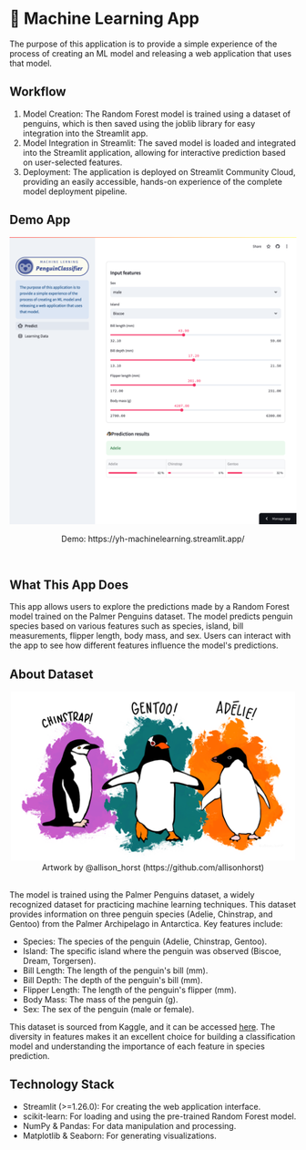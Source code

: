 # 🤖 Machine Learning App

The purpose of this application is to provide a simple experience of the process of creating an ML model and releasing a web application that uses that model.

## Workflow
1. Model Creation: The Random Forest model is trained using a dataset of penguins, which is then saved using the joblib library for easy integration into the Streamlit app.
2. Model Integration in Streamlit: The saved model is loaded and integrated into the Streamlit application, allowing for interactive prediction based on user-selected features.
3. Deployment: The application is deployed on Streamlit Community Cloud, providing an easily accessible, hands-on experience of the complete model deployment pipeline.

## Demo App
<div align="center">
   <img src="./images/screenshot.png" style="width: 600px">
   <p>Demo: https://yh-machinelearning.streamlit.app/</p>
</div>
<br>

## What This App Does
This app allows users to explore the predictions made by a Random Forest model trained on the Palmer Penguins dataset. The model predicts penguin species based on various features such as species, island, bill measurements, flipper length, body mass, and sex. Users can interact with the app to see how different features influence the model's predictions.

## About Dataset
<div align="center">
<img src="./images/lter_penguins.png" style="width: 500px">
<div>Artwork by @allison_horst (https://github.com/allisonhorst)</div>
</div>
<br>

The model is trained using the Palmer Penguins dataset, a widely recognized dataset for practicing machine learning techniques. This dataset provides information on three penguin species (Adelie, Chinstrap, and Gentoo) from the Palmer Archipelago in Antarctica. Key features include:

* Species: The species of the penguin (Adelie, Chinstrap, Gentoo).
* Island: The specific island where the penguin was observed (Biscoe, Dream, Torgersen).
* Bill Length: The length of the penguin's bill (mm).
* Bill Depth: The depth of the penguin's bill (mm).
* Flipper Length: The length of the penguin's flipper (mm).
* Body Mass: The mass of the penguin (g).
* Sex: The sex of the penguin (male or female).

This dataset is sourced from Kaggle, and it can be accessed [here](https://www.kaggle.com/datasets/parulpandey/palmer-archipelago-antarctica-penguin-data). The diversity in features makes it an excellent choice for building a classification model and understanding the importance of each feature in species prediction.

## Technology Stack
- Streamlit (>=1.26.0): For creating the web application interface.
- scikit-learn: For loading and using the pre-trained Random Forest model.
- NumPy & Pandas: For data manipulation and processing.
- Matplotlib & Seaborn: For generating visualizations.

